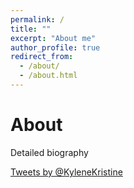 ```yaml
---
permalink: /
title: ""
excerpt: "About me"
author_profile: true
redirect_from: 
  - /about/
  - /about.html
---
```


About
======
Detailed biography


<a class="twitter-timeline"
  href="https://twitter.com/KyleneKristine"
  data-tweet-limit="3">
Tweets by @KyleneKristine
</a>
